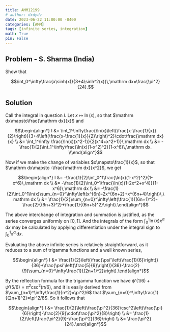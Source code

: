 ```yaml
---
title: AMM12199
# author: dxdydz
date: 2023-06-22 11:00:00 -0400
categories: [AMM]
tags: [infinite series, integration]
math: True
pin: False
---
```


## Problem - S. Sharma (India)

Show that

$$\int_0^\infty\frac{x\sinh(x)}{3+4\sinh^2(x)}\,\mathrm dx=\frac{\pi^2}{24}.$$

## Solution

Call the integral in question $I$. Let $x\mapsto \ln(x)$, so that $\mathrm dx\mapsto\frac{\mathrm dx}{x}$ and

$$\begin{align*}    I &= \int_1^\infty\frac{\ln(x)\left(\frac{x-\frac{1}{x}}{2}\right)}{3+4\left(\frac{x-\frac{1}{x}}{2}\right)^2}\cdot\frac{\mathrm dx}{x} \\      &= \int_1^\infty \frac{\ln(x)(x^2-1)}{2(x^4+x^2+1)}\,\mathrm dx \\      &= -\frac{1}{2}\int_1^\infty\frac{\ln(x)(1-x^2)^2}{1-x^6}\,\mathrm dx. \\\end{align*}$$

Now if we make the change of variables $x\mapsto\frac{1}{x}$, so that $\mathrm dx\mapsto -\frac{\mathrm dx}{x^2}$, we get

$$\begin{align*}    I &= -\frac{1}{2}\int_0^1\frac{\ln(x)(1-x^2)^2}{1-x^6}\,\mathrm dx \\      &= -\frac{1}{2}\int_0^1\frac{\ln(x)(1-2x^2+x^4)}{1-x^6}\,\mathrm dx \\      &= -\frac{1}{2}\int_0^1\ln(x)\sum_{n=0}^\infty\left(x^{6n}-2x^{6n+2}+x^{6n+4}\right)\,\mathrm dx \\      &= \frac{1}{2}\sum_{n=0}^\infty\left(\frac{1}{(6n+1)^2}-\frac{2}{(6n+3)^2}+\frac{1}{(6n+5)^2}\right).\end{align*}$$

The above interchange of integration and summation is justified, as the series converges uniformly on $[0,\,1]$. And the integrals of the form $\int_0^1\ln(x)x^\alpha\,\mathrm dx$ may be calculated by applying differentiation under the integral sign to $\int_0^1 x^\alpha\,\mathrm dx$.

Evaluating the above infinite series is relatively straightforward, as it reduces to a sum of trigamma functions and a well known series,

$$\begin{align*}    I &= \frac{1}{2}\left(\frac{\psi'\left(\frac{1}{6}\right)}{36}+\frac{\psi'\left(\frac{5}{6}\right)}{36}-\frac{2}{9}\sum_{n=0}^\infty\frac{1}{(2n+1)^2}\right).\end{align*}$$

By the reflection formula for the trigamma function we have $\psi'(1/6)+\psi'(5/6)=\pi^2\csc^2(\pi/6)$, and it is easily derived from $\sum_{n=1}^\infty\frac{1}{n^2}=\pi^2/6$ that $\sum_{n=0}^\infty\frac{1}{(2n+1)^2}=\pi^2/8$. So it follows that

$$\begin{align*}    I &= \frac{1}{2}\left(\frac{\pi^2}{36}\csc^2\left(\frac{\pi}{6}\right)-\frac{2}{9}\cdot\frac{\pi^2}{8}\right) \\      &= \frac{1}{2}\left(\frac{\pi^2}{9}-\frac{\pi^2}{36}\right) \\      &= \frac{\pi^2}{24}.\end{align*}$$